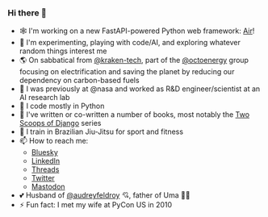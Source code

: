 ### Hi there 👋

- 🕸️ I'm working on a new FastAPI-powered Python web framework: [Air](https://github.com/feldroy/air)!
- 🔎 I'm experimenting, playing with code/AI, and exploring whatever random things interest me
- 🌎 On sabbatical from [@kraken-tech](https://github.com/kraken-tech), part of the [@octoenergy](https://github.com/octoenergy) group focusing on electrification and saving the planet by reducing our dependency on carbon-based fuels 
- 🔭 I was previously at @nasa and worked as R&D engineer/scientist at an AI research lab
- 🐍 I code mostly in Python
- 📖 I've written or co-written a number of books, most notably the [Two Scoops of Django](https://daniel.feldroy.com/books/tech) series
- 🥋 I train in Brazilian Jiu-Jitsu for sport and fitness
- 📫 How to reach me:
  -  [Bluesky](https://bsky.app/profile/daniel.feldroy.com)
  -  [LinkedIn](https://www.linkedin.com/in/danielfeldroy/)
  -  [Threads](https://www.threads.net/@danielfeldroy)
  -  [Twitter](https://twitter.com/pydanny)
  -  [Mastodon](https://fosstodon.org/@danielfeldroy)
- 💕 Husband of [@audreyfeldroy](https://github.com/audreyfeldroy) 💘, father of Uma 🥋🔭
- ⚡ Fun fact: I met my wife at PyCon US in 2010
